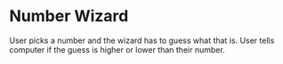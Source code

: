 # Number Wizard
User picks a number and the wizard has to guess what that is. User tells computer if the guess is higher or lower than their
number.
